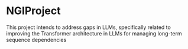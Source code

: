 # NGIProject
This project intends to address gaps in LLMs, specifically related to improving the Transformer architecture in LLMs for managing long-term sequence dependencies
